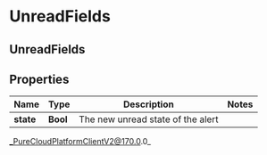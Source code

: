 # UnreadFields

## UnreadFields

## Properties

|Name | Type | Description | Notes|
|------------ | ------------- | ------------- | -------------|
| **state** | **Bool** | The new unread state of the alert | |



_PureCloudPlatformClientV2@170.0.0_

